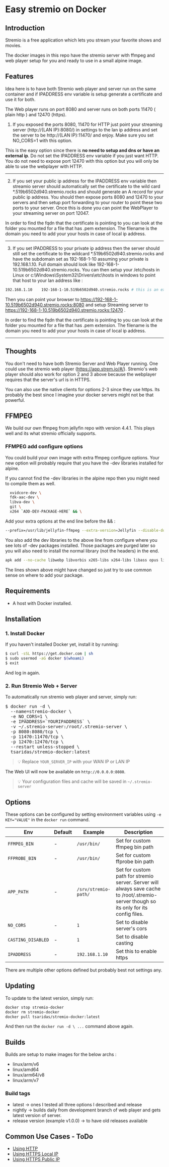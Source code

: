 # Easy stremio on Docker

## Introduction

Stremio is a free application which lets you stream your favorite shows and movies. 

The docker images in this repo have the stremio server with ffmpeg and web player setup for you and ready to use in a small alpine image.

## Features
Idea here is to have both Stremio web player and server run on the same container and if IPADDRESS env variable is setup generate a certificate and use it for both.

The Web player runs on port 8080 and server runs on both ports 11470 ( plain http ) and 12470 (https).

1) If you exposed the ports 8080, 11470 for HTTP just point your streaming server (http://{LAN IP}:8080/) in settings to the lan ip address and set the server to be http://{LAN IP}:11470/ and enjoy. Make sure you set NO_CORS=1 with this option.

This is the easy option since there is **no need to setup and dns or have an external ip**. Do not set the IPADDRESS env variable if you just want HTTP. You do not need to expose port 12470 with this option but you will only be able to use the webplayer with HTTP.

-----

2) If you set your public ip address for the IPADDRESS env variable then streamio server should automatically set the certificate to the wild card *.519b6502d940.stremio.rocks and should generate an A record for your public ip address. You should then expose ports 8080 and 12470 to your servers and then setup port forwarding to your router to point these two ports to your server. Once this is done you can point the WebPlayer to your streaming server on port 12047.

In order to find the fqdn that the certificate is pointing to you can look at the folder you mounted for a file that has
.pem extension. The filename is the domain you need to add your your hosts in case of local ip address.

-----

3) If you set IPADDRESS to your private ip address then the server should still set the certificate to the wildcard *.519b6502d940.stremio.rocks and have the subdomain set as 192-168-1-10 assuming your private is 192.168.1.10. Full domain should look like 192-168-1-10.519b6502d940.stremio.rocks. You can then setup your /etc/hosts in Linux or c:\Windows\System32\Drivers\etc\hosts in windows to point that host to your lan address like :

```bash
192.168.1.10    192-168-1-10.519b6502d940.stremio.rocks # this is an example. set your own ip and fqnd here.
```

Then you can point your browser to https://192-168-1-10.519b6502d940.stremio.rocks:8080 and setup Streaming server to https://192-168-1-10.519b6502d940.stremio.rocks:12470 .


In order to find the fqdn that the certificate is pointing to you can look at the folder you mounted for a file that has .pem extension. The filename is the domain you need to add your your hosts in case of local ip address.

-----

## Thoughts

You don't need to have both Stremio Server and Web Player running. One could use the stremio web player (https://app.strem.io/#/). Stremio's web player should also work for option 2 and 3 above because the webplayer requires that the server's url is in HTTPS.

You can also use the native clients for options 2-3 since they use https. Its probably the best since I imagine your docker servers might not be that powerful.

## FFMPEG

We build our own ffmpeg from jellyfin repo with version 4.4.1. This plays well and its what stremio officially supports. 

### FFMPEG add configure options
You could build your own image with extra ffmpeg configure options. Your new option will probably require that you have the -dev libraries installed for alpine. 

If you cannot find the -dev libraries in the alpine repo then you might need to compile them as well. 

```bash
  xvidcore-dev \
  fdk-aac-dev \
  libva-dev \
  git \
  x264 `ADD-DEV-PACKAGE-HERE` && \
```

Add your extra options at the end line before the && :

```bash
--prefix=/usr/lib/jellyfin-ffmpeg --extra-version=Jellyfin --disable-doc --disable-ffplay --disable-shared --disable-libxcb --disable-sdl2 --disable-xlib --enable-lto --enable-gpl --enable-version3 --enable-gmp --enable-gnutls --enable-libdrm --enable-libass --enable-libfreetype --enable-libfribidi --enable-libfontconfig --enable-libbluray --enable-libmp3lame --enable-libopus --enable-libtheora --enable-libvorbis --enable-libdav1d --enable-libwebp --enable-libvpx --enable-libx264 --enable-libx265  --enable-libzimg --enable-small --enable-nonfree --enable-libxvid --enable-libaom --enable-libfdk_aac --enable-vaapi --enable-hwaccel=h264_vaapi --toolchain=hardened `ADD-OPTION-HERE` &&
```

You also add the dev libraries to the above line from configure where you see lots of -dev packages installed. Those packages are purged later so you will also need to install the normal library (not the headers) in the end.

```bash
apk add --no-cache libwebp libvorbis x265-libs x264-libs libass opus libgmpxx lame-libs gnutls libvpx libtheora libdrm libbluray zimg libdav1d aom-libs xvidcore fdk-aac curl libva `ADD-NON-DEV-PACKAGE-HERE` && \
```

The lines shown above might have changed so just try to use common sense on where to add your package.

## Requirements

* A host with Docker installed.

## Installation

### 1. Install Docker

If you haven't installed Docker yet, install it by running:

```bash
$ curl -sSL https://get.docker.com | sh
$ sudo usermod -aG docker $(whoami)
$ exit
```

And log in again.

### 2. Run Stremio Web + Server

To automatically run stremio web player and server, simply run:

<pre>
$ docker run -d \
  --name=stremio-docker \
  -e NO_CORS=1 \
  -e IPADDRESS=`YOURIPADDRESS` \
  -v ~/.stremio-server:/root/.stremio-server \
  -p 8080:8080/tcp \
  -p 11470:11470/tcp \
  -p 12470:12470/tcp \
  --restart unless-stopped \
  tsaridas/stremio-docker:latest
</pre>

> 💡 Replace `YOUR_SERVER_IP` with your WAN IP or LAN IP
> 
The Web UI will now be available on `http://0.0.0.0:8080`.

> 💡 Your configuration files and cache will be saved in `~/.stremio-server`

## Options

These options can be configured by setting environment variables using `-e KEY="VALUE"` in the `docker run` command.

| Env | Default | Example | Description |
| - | - | - | - |
| `FFMPEG_BIN` | - | `/usr/bin/` | Set for custom ffmpeg bin path |
| `FFPROBE_BIN` | - | `/usr/bin/` | Set for custom ffprobe bin path |
| `APP_PATH` | - | `/srv/stremio-path/` | Set for custom path for stremio server. Server will always save cache to /root/.stremio-server though so its only for its config files. |
| `NO_CORS` | - | `1` | Set to disable server's cors |
| `CASTING_DISABLED` | - | `1` | Set to disable casting |
| `IPADDRESS` | - | `192.168.1.10` | Set this to enable https |

There are multiple other options defined but probably best not settings any.

## Updating

To update to the latest version, simply run:

```bash
docker stop stremio-docker
docker rm stremio-docker
docker pull tsaridas/stremio-docker:latest
```

And then run the `docker run -d \ ...` command above again.

## Builds

Builds are setup to make images for the below archs :

* linux/arm/v6
* linux/amd64
* linux/arm64/v8
* linux/arm/v7

### Build tags

* latest -> ones I tested all three options I described and release
* nightly -> builds daily from development branch of web player and gets latest version of server.
* release version (example v1.0.0) -> to have old releases available 

## Common Use Cases - ToDo

* [Using HTTP](https://github.com/tsaridas/stremio-docker/wiki/Using-Stremio-Server-HTTP)
* [Using HTTPS Local IP](https://github.com/tsaridas/stremio-docker/wiki/Using-Stremio-Server-with-Private-IP)
* [Using HTTPS Public IP](https://github.com/tsaridas/stremio-docker/wiki/Using-Stremio-Server-with-Public-IP)

